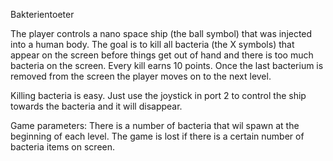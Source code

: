 Bakterientoeter

The player controls a nano space ship (the ball symbol) that was injected into a human body.
The goal is to kill all bacteria (the X symbols) that appear on the screen before things get out of hand and there is too much bacteria on the screen.
Every kill earns 10 points. Once the last bacterium is removed from the screen the player moves on to the next level.

Killing bacteria is easy. Just use the joystick in port 2 to control the ship towards the bacteria and it will disappear.

Game parameters:
There is a number of bacteria that wil spawn at the beginning of each level.
The game is lost if there is a certain number of bacteria items on screen.
